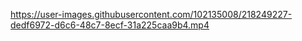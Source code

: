 

https://user-images.githubusercontent.com/102135008/218249227-dedf6972-d6c6-48c7-8ecf-31a225caa9b4.mp4


